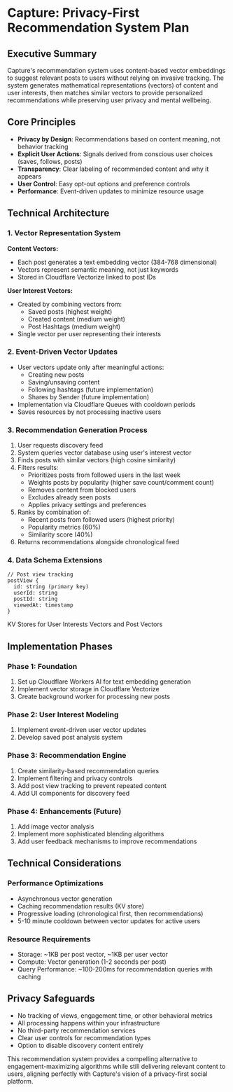 # Capture: Privacy-First Recommendation System Plan

## Executive Summary

Capture's recommendation system uses content-based vector embeddings to suggest relevant posts to users without relying on invasive tracking. The system generates mathematical representations (vectors) of content and user interests, then matches similar vectors to provide personalized recommendations while preserving user privacy and mental wellbeing.

## Core Principles

- **Privacy by Design**: Recommendations based on content meaning, not behavior tracking
- **Explicit User Actions**: Signals derived from conscious user choices (saves, follows, posts)
- **Transparency**: Clear labeling of recommended content and why it appears
- **User Control**: Easy opt-out options and preference controls
- **Performance**: Event-driven updates to minimize resource usage

## Technical Architecture

### 1. Vector Representation System

**Content Vectors:**
- Each post generates a text embedding vector (384-768 dimensional)
- Vectors represent semantic meaning, not just keywords
- Stored in Cloudflare Vectorize linked to post IDs

**User Interest Vectors:**
- Created by combining vectors from:
  - Saved posts (highest weight)
  - Created content (medium weight)
  - Post Hashtags (medium weight)
- Single vector per user representing their interests

### 2. Event-Driven Vector Updates

- User vectors update only after meaningful actions:
  - Creating new posts
  - Saving/unsaving content
  - Following hashtags (future implementation)
  - Shares by Sender (future implementation)
- Implementation via Cloudflare Queues with cooldown periods
- Saves resources by not processing inactive users

### 3. Recommendation Generation Process

1. User requests discovery feed
2. System queries vector database using user's interest vector
3. Finds posts with similar vectors (high cosine similarity)
4. Filters results:
   - Prioritizes posts from followed users in the last week
   - Weights posts by popularity (higher save count/comment count)
   - Removes content from blocked users
   - Excludes already seen posts
   - Applies privacy settings and preferences
5. Ranks by combination of:
   - Recent posts from followed users (highest priority)
   - Popularity metrics (60%)
   - Similarity score (40%)
6. Returns recommendations alongside chronological feed

### 4. Data Schema Extensions

```
// Post view tracking
postView {
  id: string (primary key)
  userId: string
  postId: string
  viewedAt: timestamp
}
```
KV Stores for User Interests Vectors and Post Vectors

## Implementation Phases

### Phase 1: Foundation
1. Set up Cloudflare Workers AI for text embedding generation
2. Implement vector storage in Cloudflare Vectorize
3. Create background worker for processing new posts

### Phase 2: User Interest Modeling
1. Implement event-driven user vector updates
2. Develop saved post analysis system

### Phase 3: Recommendation Engine
1. Create similarity-based recommendation queries
2. Implement filtering and privacy controls
3. Add post view tracking to prevent repeated content
4. Add UI components for discovery feed

### Phase 4: Enhancements (Future)
1. Add image vector analysis
2. Implement more sophisticated blending algorithms
3. Add user feedback mechanisms to improve recommendations

## Technical Considerations

### Performance Optimizations
- Asynchronous vector generation
- Caching recommendation results (KV store)
- Progressive loading (chronological first, then recommendations)
- 5-10 minute cooldown between vector updates for active users

### Resource Requirements
- Storage: ~1KB per post vector, ~1KB per user vector
- Compute: Vector generation (1-2 seconds per post)
- Query Performance: ~100-200ms for recommendation queries with caching

## Privacy Safeguards

- No tracking of views, engagement time, or other behavioral metrics
- All processing happens within your infrastructure
- No third-party recommendation services
- Clear user controls for recommendation types
- Option to disable discovery content entirely

This recommendation system provides a compelling alternative to engagement-maximizing algorithms while still delivering relevant content to users, aligning perfectly with Capture's vision of a privacy-first social platform.